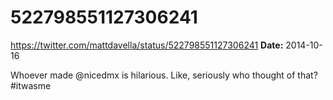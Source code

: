 # 522798551127306241
https://twitter.com/mattdavella/status/522798551127306241
**Date:** 2014-10-16

Whoever made @nicedmx is hilarious. Like, seriously who thought of that? #itwasme
